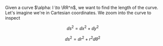 Given a curve $\alpha: I \to \RR^n$, we want to find the length of the curve. Let's imagine we're in Cartesian coordinates. We zoom into the curve to inspect 

$$
\dd{s}^2 = \dd{x}^2 + \dd{y}^2
$$

$$
\dd{s}^2 = \dd{r}^2 + r^2 \dd{\theta}^2
$$